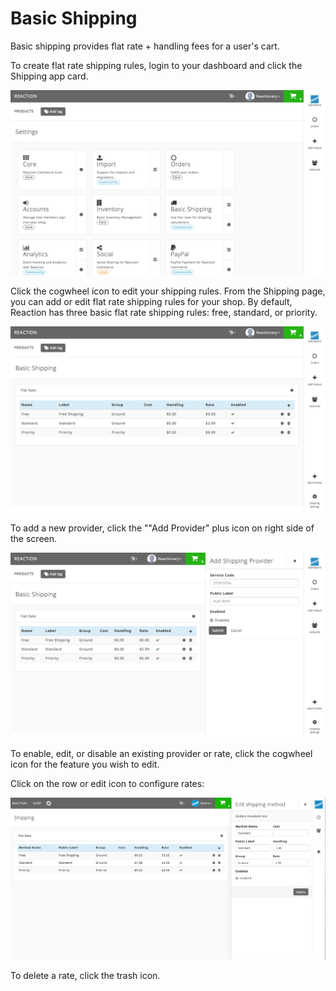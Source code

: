 # Basic Shipping

Basic shipping provides flat rate + handling fees for a user's cart.

To create flat rate shipping rules, login to your dashboard and click the Shipping app card.

![](/assets/admin-dashboard.png "Reaction Commerce Dashboard")

Click the cogwheel icon to edit your shipping rules. From the Shipping page, you can add or edit flat rate shipping rules for your shop. By default, Reaction has three basic flat rate shipping rules: free, standard, or priority.

![](/assets/admin-basic-shipping.png "Reaction Commerce Basic Shipping")

To add a new provider, click the ""Add Provider" plus icon on right side of the screen.

![](/assets/admin-basic-shipping-add-provider.png "Reaction Commerce basic shipping")

To enable, edit, or disable an existing provider or rate, click the cogwheel icon for the feature you wish to edit.

Click on the row or edit icon to configure rates:

![](/assets/admin-basic-shipping-edit-provider.png "Reaction Commerce basic shipping")



To delete a rate, click the trash icon.
